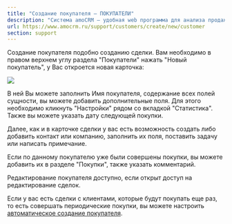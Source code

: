 ```yaml
---
title: "Создание покупателя — ПОКУПАТЕЛИ"
description: "Система amoCRM – удобная web программа для анализа продаж, доступная в режиме online из любой точки мира! Подробности узнавайте по указанным на сайте телефонам в Москве."
url: https://www.amocrm.ru/support/customers/create/new/customer
section: support
---
```


Создание покупателя подобно созданию сделки. Вам необходимо в правом верхнем углу раздела "Покупатели" нажать "Новый покупатель", у Вас откроется новая карточка:

![](/uploads/2019/06/customer.png)

В ней Вы можете заполнить Имя покупателя, содержание всех полей сущности, вы можете добавить дополнительные поля. Для этого необходимо кликнуть "Настройки" рядом со вкладкой "Статистика". Также вы можете указать дату следующей покупки.

Далее, как и в карточке сделки у вас есть возможность создать либо добавить контакт или компанию, заполнить их поля, поставить задачу или написать примечание.

Если по данному покупателю уже были совершены покупки, вы можете добавить их в разделе "Покупки", также указать комментарий.

Редактирование покупателя доступно, если открыт доступ на редактирование сделок.

Если у вас есть сделки с клиентами, которые будут покупать еще раз, то есть совершать периодические покупки, вы можете настроить [автоматическое создание покупателя](https://www.amocrm.ru/support/customers/automat_creation_buyer).
